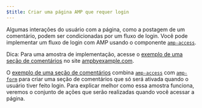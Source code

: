 ```yaml
---
$title: Criar uma página AMP que requer login
---
```

Algumas interações do usuário com a página, como a postagem de um comentário, podem ser condicionadas por um fluxo de login. Você pode implementar um fluxo de login com AMP usando o componente [`amp-access`](../../../../documentation/components/reference/amp-access.md).

Dica: Para uma amostra de implementação, acesse o [exemplo de uma seção de comentários](../../../../documentation/examples/documentation/Comment_Section.html) no site [ampbyexample.com](../../../../documentation/examples/index.html).

O [exemplo de uma seção de comentários](../../../../documentation/examples/documentation/Comment_Section.html) combina [`amp-access`](../../../../documentation/components/reference/amp-access.md) com [`amp-form`](../../../../documentation/components/reference/amp-form.md) para criar uma seção de comentários que só será ativada quando o usuário tiver feito login. Para explicar melhor como essa amostra funciona, veremos o conjunto de ações que serão realizadas quando você acessar a página.
